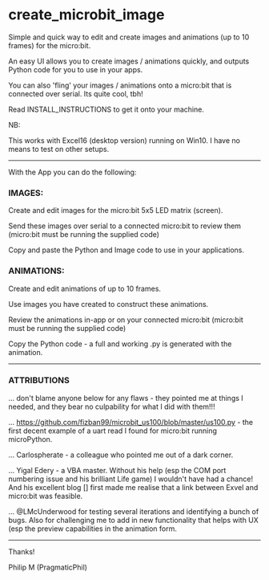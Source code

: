 
# create_microbit_image

Simple and quick way to edit and create images and animations (up to 10 frames) for the micro:bit.

An easy UI allows you to create images / animations quickly, and outputs Python code for you to use in your apps.

You can also 'fling' your images / animations onto a micro:bit that is connected over serial.  Its quite cool, tbh!

Read INSTALL_INSTRUCTIONS to get it onto your machine.

NB:

This works with Excel16 (desktop version) running on Win10.  I have no means to test on other setups.

----------------------------------------------------

With the App you can do the following:

### IMAGES:

Create and edit images for the micro:bit 5x5 LED matrix (screen).

Send these images over serial to a connected micro:bit to review them (micro:bit must be running the supplied code)

Copy and paste the Python and Image code to use in your applications.


### ANIMATIONS:

Create and edit animations of up to 10 frames.

Use images you have created to construct these animations.

Review the animations in-app or on your connected micro:bit (micro:bit must be running the supplied code)

Copy the Python code - a full and working .py is generated with the animation.


-----------------------------------------------------

### ATTRIBUTIONS

... don't blame anyone below for any flaws - they pointed me at things I needed, and they bear no culpability for what I did with them!!!

... https://github.com/fizban99/microbit_us100/blob/master/us100.py - the first decent example of a uart read I found for micro:bit running microPython.

... Carlospherate - a colleague who pointed me out of a dark corner.

... Yigal Edery - a VBA master.  Without his help (esp the COM port numbering issue and his brilliant Life game) I wouldn't have had a chance!  And his excellent blog [] first made me realise that a link between Exvel and micro:bit was feasible.

... @LMcUnderwood for testing several iterations and identifying a bunch of bugs.  Also for challenging me to add in new functionality that helps with UX (esp the preview capabilities in the animation form.

----------------------------------------------------


Thanks!

Philip M (PragmaticPhil)
